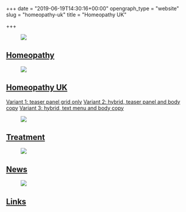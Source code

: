+++
date = "2019-06-19T14:30:16+00:00"
opengraph_type = "website"
slug = "homeopathy-uk"
title = "Homeopathy UK"

+++
<div class="huk-teaser__grid-container">
  <div class="huk-teaser--one-col">
    <figure class="huk-teaser__figure">
      <img class="huk-teaser__image" src="https://res.cloudinary.com/homeopathyuk/image/upload/ar_16:9,c_fill,w_1280/c_scale,w_auto,dpr_auto/v1560948431/yzngkimwjbzjuefknljo.jpg" />
    </figure>
    <div class="huk-teaser__panel teal-bg white-fg">
      <div class="huk-teaser__panel--inner">
        <a class="huk-teaser__panel-link" href="/homeopathy/about-homeopathy/">
          <h2>Homeopathy</h2>
        </a>
      </div>
    </div>
  </div>
  <div class="huk-teaser--left-col">
    <figure class="huk-teaser__figure">
      <img class="huk-teaser__image" src="https://res.cloudinary.com/homeopathyuk/image/upload/ar_16:9,c_fill,w_1280/c_scale,w_auto,dpr_auto/v1560948431/uc9riajbpnbhghonkxrr.jpg" />
    </figure>
    <div class="huk-teaser__panel purple-bg white-fg">
      <div class="huk-teaser__panel--inner">
        <a class="huk-teaser__panel-link" href="/homeopathy-uk/">
          <h2>Homeopathy UK</h2>
        </a>
        <a class="huk-teaser__panel-link" href="/homeopathy-uk/variant-1.html">Variant 1: teaser panel grid only</a>
        <a class="huk-teaser__panel-link" href="/homeopathy-uk/variant-2.html">Variant 2: hybrid, teaser panel and body copy</a>
        <a class="huk-teaser__panel-link" href="/homeopathy-uk/variant-3.html">Variant 3: hybrid, text menu and body copy</a>
      </div>
    </div>
  </div>
  <div class="huk-teaser--right-col">
    <figure class="huk-teaser__figure">
      <img class="huk-teaser__image" src="https://res.cloudinary.com/homeopathyuk/image/upload/ar_16:9,c_fill,w_1280/c_scale,w_auto,dpr_auto/v1560948431/rq49uxg9g9hwrsfpeoxa.jpg" />
    </figure>
    <div class="huk-teaser__panel blue-bg white-fg">
      <div class="huk-teaser__panel--inner">
        <a class="huk-teaser__panel-link" href="/treatment/">
          <h2>Treatment</h2>
        </a>
      </div>
    </div>
  </div>
  <div class="huk-teaser--left-col">
    <figure class="huk-teaser__figure">
      <img class="huk-teaser__image" src="https://res.cloudinary.com/homeopathyuk/image/upload/ar_16:9,c_fill,w_1280/c_scale,w_auto,dpr_auto/v1560948431/ztg8pnsuglmhnfdkrjga.jpg" />
    </figure>
    <div class="huk-teaser__panel green-bg white-fg">
      <div class="huk-teaser__panel--inner">
        <a class="huk-teaser__panel-link" href="/news/">
          <h2>News</h2>
        </a>
      </div>
    </div>
  </div>
  <div class="huk-teaser--right-col">
    <figure class="huk-teaser__figure">
      <img class="huk-teaser__image" src="https://res.cloudinary.com/homeopathyuk/image/upload/ar_16:9,c_fill,w_1280/c_scale,w_auto,dpr_auto/v1560948431/klhpqlyvt8k07zsu45jc.jpg" />
    </figure>
    <div class="huk-teaser__panel gold-bg white-fg">
      <div class="huk-teaser__panel--inner">
        <a class="huk-teaser__panel-link" href="/links/">
          <h2>Links</h2>
        </a>
      </div>
    </div>
  </div>
</div>